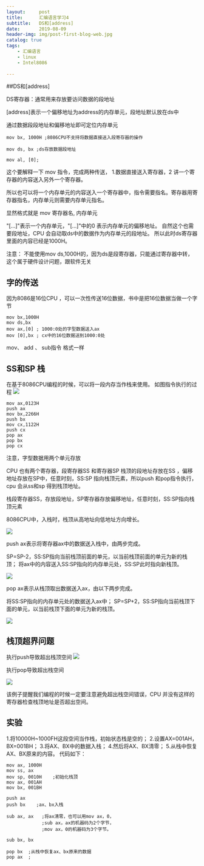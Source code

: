 ```yaml
---
layout:     post
title:      汇编语言学习4
subtitle:   DS和[address]
date:       2019-08-09
header-img: img/post-first-blog-web.jpg
catalog: true
tags:
    - 汇编语言
    - linux
    - Intel8086
    
---
```

##DS和[address]

DS寄存器：通常用来存放要访问数据的段地址

[address]表示一个偏移地址为address的内存单元，段地址默认放在ds中

通过数据段段地址和偏移地址即可定位内存单元

```
mov bx, 1000H ;8086CPU不支持将数据直接送入段寄存器的操作

mov ds, bx ;ds存放数据段地址

mov al, [0];
```

这个要解释一下
mov 指令，完成两种传送，
1.数据直接送入寄存器，2 讲一个寄存器的内容送入另外一个寄存器。

所以也可以将一个内存单元的内容送入一个寄存器中，指令需要指名。寄存器用寄存器指名，内存单元则需要内存单元指名。

显然格式就是 mov 寄存器名, 内存单元

"[...]"表示一个内存单元，"[...]"中的0 表示内存单元的偏移地址。
自然这个也需要段地址，CPU 会自动取ds中的数据作为内存单元的段地址。
所以此时ds寄存器里面的内容已经是1000H。

注意： 不能使用mov ds,1000H的，因为ds是段寄存器，只能通过寄存器中转，这个属于硬件设计问题，跟软件无关

## 字的传送
因为8086是16位CPU ，可以一次性传送16位数据，书中是把16位数据当做一个字节


```
mov bx,1000H
mov ds,bx
mov ax,[0] ; 1000:0处的字型数据送入ax
mov [0],bx ; cx中的16位数据送到1000:0处
```
mov、 add 、 sub指令 格式一样

## SS和SP 栈

在基于8086CPU编程的时候，可以将一段内存当作栈来使用。
如图指令执行的过程
![](https://raw.githubusercontent.com/dbb4560/StorePicturebed/master/wirtePicture/image20190810160104.png)

```
mov ax,0123H
push ax
mov bx,2266H
push bx
mov cx,1122H
push cx
pop ax
pop bx
pop cx
```
注意，字型数据用两个单元存放

CPU 也有两个寄存器，段寄存器SS 和寄存器SP 
栈顶的段地址存放在SS ，偏移地址存放在SP中，任意时刻，SS:SP 指向栈顶元素，所以push 和pop指令执行，cpu 会从ss和sp 得到栈顶地址。

栈段寄存器SS，存放段地址，SP寄存器存放偏移地址，任意时刻，SS:SP指向栈顶元素

8086CPU中，入栈时，栈顶从高地址向低地址方向增长。

![](https://raw.githubusercontent.com/dbb4560/StorePicturebed/master/wirtePicture/image20190810162448.png)

push ax表示将寄存器ax中的数据送入栈中，由两步完成。

SP=SP-2，SS:SP指向当前栈顶前面的单元，以当前栈顶前面的单元为新的栈顶；
将ax中的内容送入SS:SP指向的内存单元处，SS:SP此时指向新栈顶。

![](https://raw.githubusercontent.com/dbb4560/StorePicturebed/master/wirtePicture/image20190810160710.png)

pop ax表示从栈顶取出数据送入ax，由以下两步完成。

将SS:SP指向的内存单元处的数据送入ax中；
SP=SP+2，SS:SP指向当前栈顶下面的单元，以当前栈顶下面的单元为新的栈顶。

![](https://raw.githubusercontent.com/dbb4560/StorePicturebed/master/wirtePicture/image20190810160953.png)

## 栈顶超界问题

执行push导致超出栈顶空间
![](https://raw.githubusercontent.com/dbb4560/StorePicturebed/master/wirtePicture/image20190810161253.png)

执行pop导致超出栈空间

![](https://raw.githubusercontent.com/dbb4560/StorePicturebed/master/wirtePicture/image20190810161253.png)

该例子提醒我们编程的时候一定要注意避免超出栈空间错误，CPU 并没有这样的寄存器检查栈顶地址是否超出空间。

## 实验

1.将10000H~1000FH这段空间当作栈，初始状态栈是空的；
2.设置AX=001AH，BX=001BH；
3.将AX、BX中的数据入栈；
4.然后将AX、BX清零；
5.从栈中恢复AX、BX原来的内容。
代码如下：
```
mov ax, 1000H 
mov ss, ax 
mov sp, 0010H    ;初始化栈顶
mov ax, 001AH
mov bx, 001BH 

push ax 
push bx    ;ax、bx入栈

sub ax, ax   ;将ax清零，也可以用mov ax，0，
             ;sub ax，ax的机器码为2个字节，
             ;mov ax，0的机器码为3个字节。
        
sub bx, bx 

pop bx  ;从栈中恢复ax、bx原来的数据
pop ax  ;
```




























